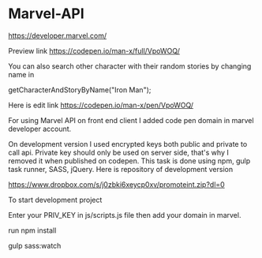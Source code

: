 # Marvel-API

https://developer.marvel.com/

Preview link
https://codepen.io/man-x/full/VpoWOQ/

You can also search other character with their random stories by changing name in

getCharacterAndStoryByName("Iron Man");

Here is edit link https://codepen.io/man-x/pen/VpoWOQ/

For using Marvel API on front end client I added code pen domain in marvel developer account.

On development version I used encrypted keys both public and private to call api. Private key should only be used on server side, that's why I removed it when published on codepen. This task is done using npm, gulp task runner, SASS, jQuery. Here is repository of development version

https://www.dropbox.com/s/j0zbki6xeycp0xv/promoteint.zip?dl=0

To start development project

Enter your PRIV_KEY in js/scripts.js file then add your domain in marvel.

run npm install

gulp sass:watch

